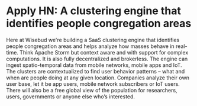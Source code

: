 # Apply HN: A clustering engine that identifies people congregation areas

Here at Wisebud we&#x27;re building a SaaS clustering engine that identifies people congregation areas and helps analyze how masses behave in real-time. Think Apache Storm but context aware and with support for complex computations. It is also fully decentralized and brokerless. The engine can ingest spatio-temporal data from mobile networks, mobile apps and IoT.
The clusters are contextualized to find user behavior patterns – what and when are people doing at any given location. Companies analyze their own user base, let it be app users, mobile network subscribers or IoT users. There will also be a free global view of the population for researchers, users, governments or anyone else who’s interested.
